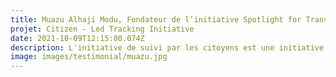 ```yaml
---
title: Muazu Alhaji Modu, Fondateur de l’initiative Spotlight for Transparency and Accountability, Nigéria
projet: Citizen - Led Tracking Initiative
date: 2021-10-09T12:15:00.074Z
description: L'initiative de suivi par les citoyens est une initiative de responsabilisation sociale fondée sur les données qui utilise les chiffres et exploite la technologie numérique pour donner aux citoyens à la base les moyens d'exiger des comptes et de suivre les dépenses des gouvernements en matière de services sociaux, de santé, d'éducation, d'eau, d'assainissement et d'hygiène (WASH) dans les communautés de base afin d'accroître et de garantir la responsabilisation et d'améliorer la prestation des services publics au niveau infranational.L'initiative suit actuellement la mise en œuvre du Fonds pour l'approvisionnement en soins de santé de base dans 30 communautés de l'État de Yobe, au Nigeria, et devrait avoir un impact sur 1200 vies rurales et garantir la possibilité d'une couverture universelle des soins de santé. En l'espace de 21 mois, l'initiative de suivi par les citoyens a permis à plus de 500 jeunes et acteurs communautaires de 60 communautés au Nigeria de renforcer leur capacité à demander des comptes au gouvernement de manière indépendante.
image: images/testimonial/muazu.jpg
---
```

